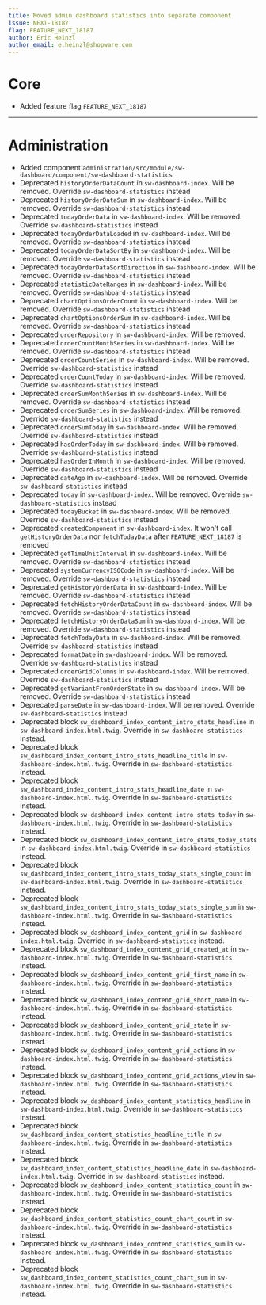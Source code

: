 ```yaml
---
title: Moved admin dashboard statistics into separate component
issue: NEXT-18187
flag: FEATURE_NEXT_18187
author: Eric Heinzl
author_email: e.heinzl@shopware.com  
---
```

# Core
* Added feature flag `FEATURE_NEXT_18187`
___
# Administration
* Added component `administration/src/module/sw-dashboard/component/sw-dashboard-statistics`
* Deprecated `historyOrderDataCount` in `sw-dashboard-index`. Will be removed. Override `sw-dashboard-statistics` instead
* Deprecated `historyOrderDataSum` in `sw-dashboard-index`. Will be removed. Override `sw-dashboard-statistics` instead
* Deprecated `todayOrderData` in `sw-dashboard-index`. Will be removed. Override `sw-dashboard-statistics` instead
* Deprecated `todayOrderDataLoaded` in `sw-dashboard-index`. Will be removed. Override `sw-dashboard-statistics` instead
* Deprecated `todayOrderDataSortBy` in `sw-dashboard-index`. Will be removed. Override `sw-dashboard-statistics` instead
* Deprecated `todayOrderDataSortDirection` in `sw-dashboard-index`. Will be removed. Override `sw-dashboard-statistics` instead
* Deprecated `statisticDateRanges` in `sw-dashboard-index`. Will be removed. Override `sw-dashboard-statistics` instead
* Deprecated `chartOptionsOrderCount` in `sw-dashboard-index`. Will be removed. Override `sw-dashboard-statistics` instead
* Deprecated `chartOptionsOrderSum` in `sw-dashboard-index`. Will be removed. Override `sw-dashboard-statistics` instead
* Deprecated `orderRepository` in `sw-dashboard-index`. Will be removed.
* Deprecated `orderCountMonthSeries` in `sw-dashboard-index`. Will be removed. Override `sw-dashboard-statistics` instead
* Deprecated `orderCountSeries` in `sw-dashboard-index`. Will be removed. Override `sw-dashboard-statistics` instead
* Deprecated `orderCountToday` in `sw-dashboard-index`. Will be removed. Override `sw-dashboard-statistics` instead
* Deprecated `orderSumMonthSeries` in `sw-dashboard-index`. Will be removed. Override `sw-dashboard-statistics` instead
* Deprecated `orderSumSeries` in `sw-dashboard-index`. Will be removed. Override `sw-dashboard-statistics` instead
* Deprecated `orderSumToday` in `sw-dashboard-index`. Will be removed. Override `sw-dashboard-statistics` instead
* Deprecated `hasOrderToday` in `sw-dashboard-index`. Will be removed. Override `sw-dashboard-statistics` instead
* Deprecated `hasOrderInMonth` in `sw-dashboard-index`. Will be removed. Override `sw-dashboard-statistics` instead
* Deprecated `dateAgo` in `sw-dashboard-index`. Will be removed. Override `sw-dashboard-statistics` instead
* Deprecated `today` in `sw-dashboard-index`. Will be removed. Override `sw-dashboard-statistics` instead
* Deprecated `todayBucket` in `sw-dashboard-index`. Will be removed. Override `sw-dashboard-statistics` instead
* Deprecated `createdComponent` in `sw-dashboard-index`. It won't call `getHistoryOrderData` nor `fetchTodayData` after `FEATURE_NEXT_18187` is removed
* Deprecated `getTimeUnitInterval` in `sw-dashboard-index`. Will be removed. Override `sw-dashboard-statistics` instead
* Deprecated `systemCurrencyISOCode` in `sw-dashboard-index`. Will be removed. Override `sw-dashboard-statistics` instead
* Deprecated `getHistoryOrderData` in `sw-dashboard-index`. Will be removed. Override `sw-dashboard-statistics` instead
* Deprecated `fetchHistoryOrderDataCount` in `sw-dashboard-index`. Will be removed. Override `sw-dashboard-statistics` instead
* Deprecated `fetchHistoryOrderDataSum` in `sw-dashboard-index`. Will be removed. Override `sw-dashboard-statistics` instead
* Deprecated `fetchTodayData` in `sw-dashboard-index`. Will be removed. Override `sw-dashboard-statistics` instead
* Deprecated `formatDate` in `sw-dashboard-index`. Will be removed. Override `sw-dashboard-statistics` instead
* Deprecated `orderGridColumns` in `sw-dashboard-index`. Will be removed. Override `sw-dashboard-statistics` instead
* Deprecated `getVariantFromOrderState` in `sw-dashboard-index`. Will be removed. Override `sw-dashboard-statistics` instead
* Deprecated `parseDate` in `sw-dashboard-index`. Will be removed. Override `sw-dashboard-statistics` instead
* Deprecated block `sw_dashboard_index_content_intro_stats_headline` in `sw-dashboard-index.html.twig`. Override in `sw-dashboard-statistics` instead.
* Deprecated block `sw_dashboard_index_content_intro_stats_headline_title` in `sw-dashboard-index.html.twig`. Override in `sw-dashboard-statistics` instead.
* Deprecated block `sw_dashboard_index_content_intro_stats_headline_date` in `sw-dashboard-index.html.twig`. Override in `sw-dashboard-statistics` instead.
* Deprecated block `sw_dashboard_index_content_intro_stats_today` in `sw-dashboard-index.html.twig`. Override in `sw-dashboard-statistics` instead.
* Deprecated block `sw_dashboard_index_content_intro_stats_today_stats` in `sw-dashboard-index.html.twig`. Override in `sw-dashboard-statistics` instead.
* Deprecated block `sw_dashboard_index_content_intro_stats_today_stats_single_count` in `sw-dashboard-index.html.twig`. Override in `sw-dashboard-statistics` instead.
* Deprecated block `sw_dashboard_index_content_intro_stats_today_stats_single_sum` in `sw-dashboard-index.html.twig`. Override in `sw-dashboard-statistics` instead.
* Deprecated block `sw_dashboard_index_content_grid` in `sw-dashboard-index.html.twig`. Override in `sw-dashboard-statistics` instead.
* Deprecated block `sw_dashboard_index_content_grid_created_at` in `sw-dashboard-index.html.twig`. Override in `sw-dashboard-statistics` instead.
* Deprecated block `sw_dashboard_index_content_grid_first_name` in `sw-dashboard-index.html.twig`. Override in `sw-dashboard-statistics` instead.
* Deprecated block `sw_dashboard_index_content_grid_short_name` in `sw-dashboard-index.html.twig`. Override in `sw-dashboard-statistics` instead.
* Deprecated block `sw_dashboard_index_content_grid_state` in `sw-dashboard-index.html.twig`. Override in `sw-dashboard-statistics` instead.
* Deprecated block `sw_dashboard_index_content_grid_actions` in `sw-dashboard-index.html.twig`. Override in `sw-dashboard-statistics` instead.
* Deprecated block `sw_dashboard_index_content_grid_actions_view` in `sw-dashboard-index.html.twig`. Override in `sw-dashboard-statistics` instead.
* Deprecated block `sw_dashboard_index_content_statistics_headline` in `sw-dashboard-index.html.twig`. Override in `sw-dashboard-statistics` instead.
* Deprecated block `sw_dashboard_index_content_statistics_headline_title` in `sw-dashboard-index.html.twig`. Override in `sw-dashboard-statistics` instead.
* Deprecated block `sw_dashboard_index_content_statistics_headline_date` in `sw-dashboard-index.html.twig`. Override in `sw-dashboard-statistics` instead.
* Deprecated block `sw_dashboard_index_content_statistics_count` in `sw-dashboard-index.html.twig`. Override in `sw-dashboard-statistics` instead.
* Deprecated block `sw_dashboard_index_content_statistics_count_chart_count` in `sw-dashboard-index.html.twig`. Override in `sw-dashboard-statistics` instead.
* Deprecated block `sw_dashboard_index_content_statistics_sum` in `sw-dashboard-index.html.twig`. Override in `sw-dashboard-statistics` instead.
* Deprecated block `sw_dashboard_index_content_statistics_count_chart_sum` in `sw-dashboard-index.html.twig`. Override in `sw-dashboard-statistics` instead.
